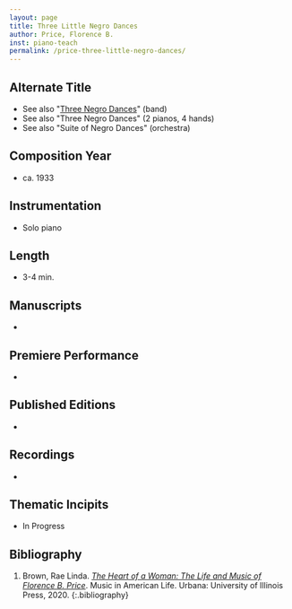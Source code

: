 ```yaml
---
layout: page
title: Three Little Negro Dances
author: Price, Florence B.
inst: piano-teach
permalink: /price-three-little-negro-dances/
---
```


## Alternate Title
- See also "[Three Negro Dances](/price-three-negro-dances-arr/)" (band)
- See also "Three Negro Dances" (2 pianos, 4 hands)
- See also "Suite of Negro Dances" (orchestra)

## Composition Year
- ca. 1933

## Instrumentation
- Solo piano

## Length
- 3-4 min.

## Manuscripts
- 

## Premiere Performance
- 

## Published Editions
- 

## Recordings
- 

## Thematic Incipits
- In Progress

## Bibliography
1. Brown, Rae Linda. <a href="https://www.worldcat.org/title/1122800180" target="_blank">*The Heart of a Woman: The Life and Music of Florence B. Price*</a>. Music in American Life. Urbana: University of Illinois Press, 2020.
{:.bibliography}
